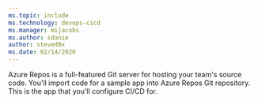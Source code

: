 ```yaml
---
ms.topic: include
ms.technology: devops-cicd
ms.manager: mijacobs
ms.author: sdanie
author: steved0x
ms.date: 02/14/2020
---
```


Azure Repos is a full-featured Git server for hosting your team's source code. You'll import code for a sample app into Azure Repos Git repository. This is the app that you'll configure CI/CD for.
